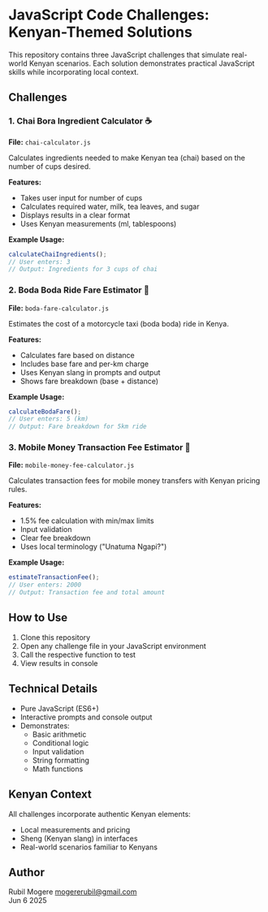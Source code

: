 # JavaScript Code Challenges: Kenyan-Themed Solutions

This repository contains three JavaScript challenges that simulate real-world Kenyan scenarios. Each solution demonstrates practical JavaScript skills while incorporating local context.

## Challenges

### 1. Chai Bora Ingredient Calculator ☕

**File:** `chai-calculator.js`

Calculates ingredients needed to make Kenyan tea (chai) based on the number of cups desired.

**Features:**
- Takes user input for number of cups
- Calculates required water, milk, tea leaves, and sugar
- Displays results in a clear format
- Uses Kenyan measurements (ml, tablespoons)

**Example Usage:**
```javascript
calculateChaiIngredients();
// User enters: 3
// Output: Ingredients for 3 cups of chai
```

### 2. Boda Boda Ride Fare Estimator 🛵

**File:** `boda-fare-calculator.js`

Estimates the cost of a motorcycle taxi (boda boda) ride in Kenya.

**Features:**
- Calculates fare based on distance
- Includes base fare and per-km charge
- Uses Kenyan slang in prompts and output
- Shows fare breakdown (base + distance)

**Example Usage:**
```javascript
calculateBodaFare();
// User enters: 5 (km)
// Output: Fare breakdown for 5km ride
```

### 3. Mobile Money Transaction Fee Estimator 📱

**File:** `mobile-money-fee-calculator.js`

Calculates transaction fees for mobile money transfers with Kenyan pricing rules.

**Features:**
- 1.5% fee calculation with min/max limits
- Input validation
- Clear fee breakdown
- Uses local terminology ("Unatuma Ngapi?")

**Example Usage:**
```javascript
estimateTransactionFee();
// User enters: 2000
// Output: Transaction fee and total amount
```

## How to Use

1. Clone this repository
2. Open any challenge file in your JavaScript environment
3. Call the respective function to test
4. View results in console

## Technical Details

- Pure JavaScript (ES6+)
- Interactive prompts and console output
- Demonstrates:
  - Basic arithmetic
  - Conditional logic
  - Input validation
  - String formatting
  - Math functions

## Kenyan Context

All challenges incorporate authentic Kenyan elements:
- Local measurements and pricing
- Sheng (Kenyan slang) in interfaces
- Real-world scenarios familiar to Kenyans

## Author

Rubil Mogere
mogererubil@gmail.com  
Jun 6 2025  

